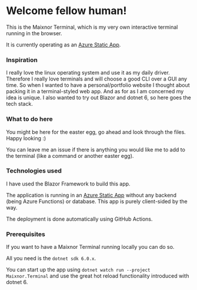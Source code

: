 
# Welcome fellow human!

This is the Maixnor Terminal, which is my very own interactive terminal running in the browser.

It is currently operating as an [Azure Static App](https://gray-moss-0be855b03.azurestaticapps.net).

### Inspiration

I really love the linux operating system and use it as my daily driver.
Therefore I really love terminals and will choose a good CLI over a GUI any time.
So when I wanted to have a personal/portfolio website I thought about packing it in a 
terminal-styled web app. And as for as I am concerned my idea is unique.
I also wanted to try out Blazor and dotnet 6, so here goes the tech stack.

### What to do here

You might be here for the easter egg, go ahead and look through the files. Happy looking :)

You can leave me an issue if there is anything you would like me to add to the terminal (like a command or another easter egg).

### Technologies used

I have used the Blazor Framework to build this app. 

The application is running in an [Azure Static App](https://gray-moss-0be855b03.azurestaticapps.net)
without any backend (being Azure Functions) or database. 
This app is purely client-sided by the way.

The deployment is done automatically using GitHub Actions.

### Prerequisites

If you want to have a Maixnor Terminal running locally you can do so.

All you need is the `dotnet sdk 6.0.x`.

You can start up the app using `dotnet watch run --project Maixnor.Terminal` and use the great
hot reload functionality introduced with dotnet 6. 
